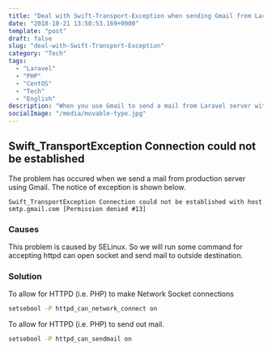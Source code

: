 ```yaml
---
title: "Deal with Swift-Transport-Exception when sending Gmail from Laravel application"
date: "2018-10-21 13:50:53.169+0900"
template: "post"
draft: false
slug: "deal-with-Swift-Transport-Exception"
category: "Tech"
tags:
  - "Laravel"
  - "PHP"
  - "CentOS"
  - "Tech"
  - "English"
description: "When you use Gmail to send a mail from Laravel server without the permisson you will get this error. This my quick solution to deal with it."
socialImage: "/media/movable-type.jpg"
---
```


## Swift_TransportException Connection could not be established

The problem has occured when we send a mail from production server using Gmail. The notice of exception is shown below.

```
Swift_TransportException Connection could not be established with host smtp.gmail.com [Permission denied #13]
```

### Causes

This problem is caused by SELinux. So we will run some command for accepting httpd can open socket and send mail to outside destination.

### Solution

To allow for HTTPD (i.e. PHP) to make Network Socket connections

``` bash
setsebool -P httpd_can_network_connect on
```

To allow for HTTPD (i.e. PHP) to send out mail.

``` bash
setsebool -P httpd_can_sendmail on
```